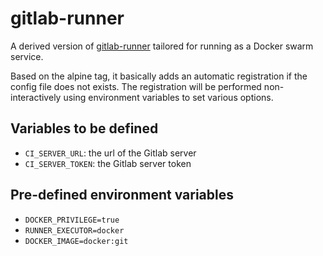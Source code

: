 # gitlab-runner

A derived version of [gitlab-runner](https://hub.docker.com/r/gitlab/gitlab-runner/) tailored for running as a Docker swarm service.

Based on the alpine tag, it basically adds an automatic registration if the config file does not exists. The registration will be performed non-interactively using environment variables to set various options.

## Variables to be defined

- `CI_SERVER_URL`: the url of the Gitlab server
- `CI_SERVER_TOKEN`: the Gitlab server token

## Pre-defined environment variables

- `DOCKER_PRIVILEGE=true`
- `RUNNER_EXECUTOR=docker`
- `DOCKER_IMAGE=docker:git`
